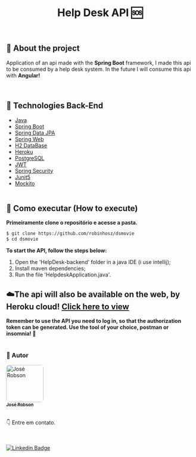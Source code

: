 <h1 align="center"> 
  <strong> Help Desk API 🆘 </strong>
</h1>
<br>

## 🔎 About the project
Application of an api made with the **Spring Boot** framework, I made this api to be consumed by a help desk system. In the future I will consume this api with **Angular!**

<br>

## 🔧 Technologies Back-End

- [Java](https://www.java.com/pt-BR/)
- [Spring Boot](https://spring.io/projects/spring-boot)
- [Spring Data JPA](https://spring.io/projects/spring-data-jpa)
- [Spring Web](https://spring.io/)
- [H2 DataBase](https://www.h2database.com/html/main.html)
- [Heroku](https://www.heroku.com/)
- [PostgreSQL](https://www.postgresql.org/)
- [JWT](https://jwt.io/)
- [Spring Security](https://spring.io/projects/spring-security)
- [Junit5](https://junit.org/junit5/)
- [Mockito](https://site.mockito.org/)
<br><br>

## 🚀 Como executar (How to execute)

**Primeiramente clone o repositório e acesse a pasta.**

```bash
$ git clone https://github.com/robinhosz/dsmovie
$ cd dsmovie
```

**To start the API, follow the steps below:**

1. Open the 'HelpDesk-backend' folder in a java IDE (i use intellij);
2. Install maven dependencies;
3. Run the file 'HelpdeskApplication.java'.

## ☁️The api will also be available on the **web**, by **Heroku cloud!** **[Click here to view](https://helperdesk.herokuapp.com/tecnicos)**

**Remember to use the API you need to log in, so that the authorization token can be generated. Use the tool of your choice, postman or insomnia! 🤠**
<br><br>




### 🧑 Autor

<a href="http://portfoliojrsz.herokuapp.com/">
 <img style="border-radius: 8px" src="https://user-images.githubusercontent.com/82779533/158067762-8d25be74-d955-41da-8a96-f400e75f902b.jpg" width="100px;" alt="José Robson"/>
<br />
<sub><strong>José Robson</strong></sub></a>


<br />
<br />

:point_down: Entre em contato.

<br />

[![Linkedin Badge](https://img.shields.io/badge/-LinkedIn-blue?style=for-the-badge&logo=Linkedin&logoColor=white&link=https://www.linkedin.com/in/josé-robson-52b0bb208)](https://www.linkedin.com/in/josé-robson-52b0bb208)

